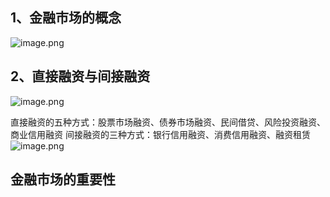 
## 1、金融市场的概念
![image.png](https://gitee.com/hxc8/images10/raw/master/img/202411191554539.png)

## 2、直接融资与间接融资
![image.png](https://gitee.com/hxc8/images10/raw/master/img/202411191556353.png)

直接融资的五种方式：股票市场融资、债券市场融资、民间借贷、风险投资融资、商业信用融资
间接融资的三种方式：银行信用融资、消费信用融资、融资租赁
![image.png](https://gitee.com/hxc8/images10/raw/master/img/202411191559250.png)

## 金融市场的重要性
